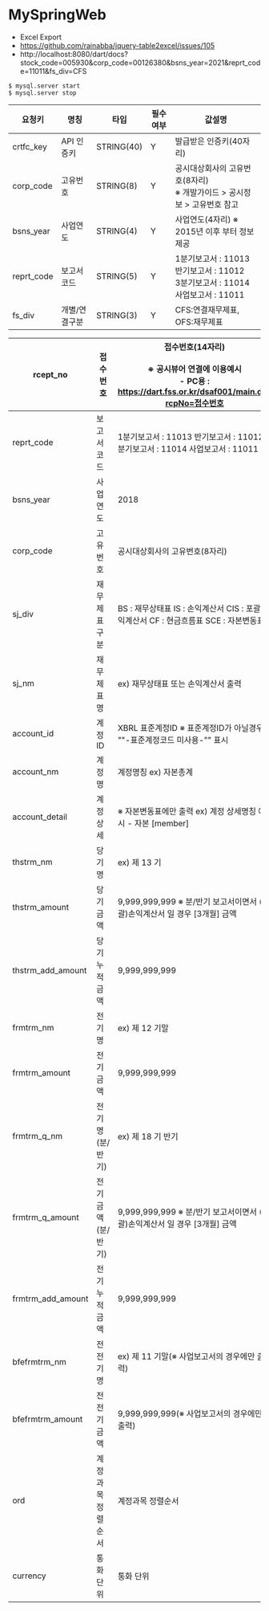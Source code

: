 # MySpringWeb

+ Excel Export
+ https://github.com/rainabba/jquery-table2excel/issues/105
+ http://localhost:8080/dart/docs?stock_code=005930&corp_code=00126380&bsns_year=2021&reprt_code=11011&fs_div=CFS

```shell
$ mysql.server start
$ mysql.server stop
```

| 요청키         | 명칭      | 타입         | 필수여부 | 값설명                                                                |
| ----------- | ------- | ---------- | ---- | ------------------------------------------------------------------ |
| crtfc\_key  | API 인증키 | STRING(40) | Y    | 발급받은 인증키(40자리)                                                     |
| corp\_code  | 고유번호    | STRING(8)  | Y    | 공시대상회사의 고유번호(8자리)<br>※ 개발가이드 > 공시정보 > 고유번호 참고                      |
| bsns\_year  | 사업연도    | STRING(4)  | Y    | 사업연도(4자리) ※ 2015년 이후 부터 정보제공                                       |
| reprt\_code | 보고서 코드  | STRING(5)  | Y    | 1분기보고서 : 11013<br>반기보고서 : 11012<br>3분기보고서 : 11014<br>사업보고서 : 11011 |
| fs\_div     | 개별/연결구분 | STRING(3)  | Y    | CFS:연결재무제표, OFS:재무제표                                               |

| rcept\_no           | 접수번호       | 접수번호(14자리)<br><br>※ 공시뷰어 연결에 이용예시<br>\- PC용 : https://dart.fss.or.kr/dsaf001/main.do?rcpNo=접수번호        |
| ------------------- | ---------- | ------------------------------------------------------------------------------------------------------ |
| reprt\_code         | 보고서 코드     | 1분기보고서 : 11013 반기보고서 : 11012 3분기보고서 : 11014 사업보고서 : 11011                                              |
| bsns\_year          | 사업 연도      | 2018                                                                                                   |
| corp\_code          | 고유번호       | 공시대상회사의 고유번호(8자리)                                                                                      |
| sj\_div             | 재무제표구분     | BS : 재무상태표 IS : 손익계산서 CIS : 포괄손익계산서 CF : 현금흐름표 SCE : 자본변동표                                             |
| sj\_nm              | 재무제표명      | ex) 재무상태표 또는 손익계산서 출력                                                                                  |
| account\_id         | 계정ID       | XBRL 표준계정ID ※ 표준계정ID가 아닐경우 ""-표준계정코드 미사용-"" 표시                                                         |
| account\_nm         | 계정명        | 계정명칭 ex) 자본총계                                                                                          |
| account\_detail     | 계정상세       | ※ 자본변동표에만 출력 ex) 계정 상세명칭 예시 - 자본 \[member\]|지배기업 소유주지분 - 자본 \[member\]|지배기업 소유주지분|기타포괄손익누계액 \[member\] |
| thstrm\_nm          | 당기명        | ex) 제 13 기                                                                                             |
| thstrm\_amount      | 당기금액       | 9,999,999,999 ※ 분/반기 보고서이면서 (포괄)손익계산서 일 경우 \[3개월\] 금액                                                  |
| thstrm\_add\_amount | 당기누적금액     | 9,999,999,999                                                                                          |
| frmtrm\_nm          | 전기명        | ex) 제 12 기말                                                                                            |
| frmtrm\_amount      | 전기금액       | 9,999,999,999                                                                                          |
| frmtrm\_q\_nm       | 전기명(분/반기)  | ex) 제 18 기 반기                                                                                          |
| frmtrm\_q\_amount   | 전기금액(분/반기) | 9,999,999,999 ※ 분/반기 보고서이면서 (포괄)손익계산서 일 경우 \[3개월\] 금액                                                  |
| frmtrm\_add\_amount | 전기누적금액     | 9,999,999,999                                                                                          |
| bfefrmtrm\_nm       | 전전기명       | ex) 제 11 기말(※ 사업보고서의 경우에만 출력)                                                                          |
| bfefrmtrm\_amount   | 전전기금액      | 9,999,999,999(※ 사업보고서의 경우에만 출력)                                                                        |
| ord                 | 계정과목 정렬순서  | 계정과목 정렬순서                                                                                              |
| currency            | 통화 단위      | 통화 단위                                                                                                  |